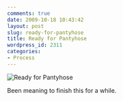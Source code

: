 ```yaml
---
comments: true
date: 2009-10-18 10:43:42
layout: post
slug: ready-for-pantyhose
title: Ready for Pantyhose
wordpress_id: 2311
categories:
- Process
---
```


![Ready for Pantyhose](http://ryanfitzer.com/main/wp-content/uploads/2009/10/waiting-for-hose.jpg)

Been meaning to finish this for a while.
